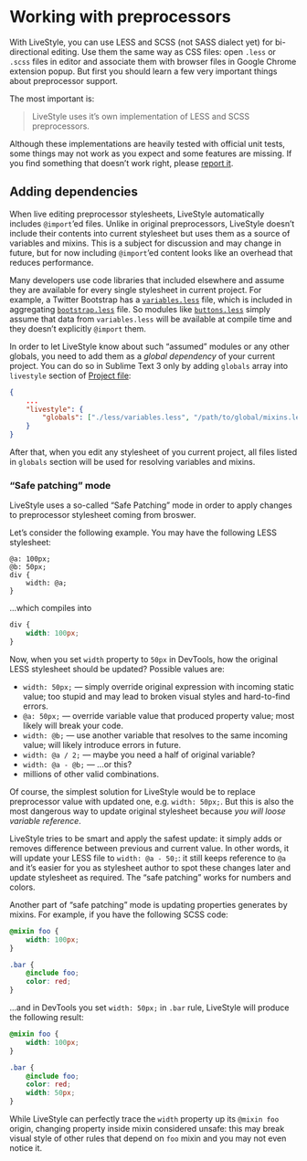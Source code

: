# Working with preprocessors

With LiveStyle, you can use LESS and SCSS (not SASS dialect yet) for bi-directional editing. Use them the same way as CSS files: open `.less` or `.scss` files in editor and associate them with browser files in Google Chrome extension popup. But first you should learn a few very important things about preprocessor support.

The most important is:

> LiveStyle uses it’s own implementation of LESS and SCSS preprocessors.

Although these implementations are heavily tested with official unit tests, some things may not work as you expect and some features are missing. If you find something that doesn’t work right, please [report it](https://github.com/livestyle/issues/issues).

## Adding dependencies

When live editing preprocessor stylesheets, LiveStyle automatically includes `@import`’ed files. Unlike in original preprocessors, LiveStyle doesn’t include their contents into current stylesheet but uses them as a source of variables and mixins. This is a subject for discussion and may change in future, but for now including `@import`’ed content looks like an overhead that reduces performance.

Many developers use code libraries that included elsewhere and assume they are available for every single stylesheet in current project. For example, a Twitter Bootstrap has a [`variables.less`](https://github.com/twbs/bootstrap/blob/v3.3.5/less/variables.less) file, which is included in aggregating [`bootstrap.less`](https://github.com/twbs/bootstrap/blob/v3.3.5/less/bootstrap.less) file. So modules like [`buttons.less`](https://github.com/twbs/bootstrap/blob/v3.3.5/less/buttons.less) simply assume that data from `variables.less` will be available at compile time and they doesn’t explicitly `@import` them.

In order to let LiveStyle know about such “assumed” modules or any other globals, you need to add them as a *global dependency* of your current project. You can do so in Sublime Text 3 only by adding  `globals` array into `livestyle` section of [Project file](http://www.sublimetext.com/docs/3/projects.html):

```json
{
    ...
    "livestyle": {
        "globals": ["./less/variables.less", "/path/to/global/mixins.less"]
    }
}
```

After that, when you edit any stylesheet of you current project, all files listed in `globals` section will be used for resolving variables and mixins.

### “Safe patching” mode

LiveStyle uses a so-called “Safe Patching” mode in order to apply changes to preprocessor stylesheet coming from broswer. 

Let’s consider the following example. You may have the following LESS stylesheet:

```less
@a: 100px;
@b: 50px;
div {
    width: @a;
}
```

...which compiles into

```css
div {
    width: 100px;
}
```

Now, when you set `width` property to `50px` in DevTools, how the original LESS stylesheet should be updated? Possible values are:

* `width: 50px;` — simply override original expression with incoming static value; too stupid and may lead to broken visual styles and hard-to-find errors.
* `@a: 50px;` — override variable value that produced property value; most likely will break your code.
* `width: @b;` — use another variable that resolves to the same incoming value; will likely introduce errors in future.
* `width: @a / 2;` — maybe you need a half of original variable?
* `width: @a - @b;` — ...or this?
* millions of other valid combinations.

Of course, the simplest solution for LiveStyle would be to replace preprocessor value with updated one, e.g. `width: 50px;`. But this is also the most dangerous way to update original stylesheet because *you will loose variable reference*.

LiveStyle tries to be smart and apply the safest update: it simply adds or removes difference between previous and current value. In other words, it will update your LESS file to `width: @a - 50;`: it still keeps reference to `@a` and it’s easier for you as stylesheet author to spot these changes later and update stylesheet as required. The “safe patching” works for numbers and colors.

Another part of “safe patching” mode is updating properties generates by mixins. For example, if you have the following SCSS code:

```scss
@mixin foo {
    width: 100px;
}

.bar {
    @include foo;
    color: red;
}
```

...and in DevTools you set `width: 50px;` in `.bar` rule, LiveStyle will produce the following result:

```scss
@mixin foo {
    width: 100px;
}

.bar {
    @include foo;
    color: red;
    width: 50px;
}
```

While LiveStyle can perfectly trace the `width` property up its `@mixin foo` origin, changing property inside mixin considered unsafe: this may break visual style of other rules that depend on `foo` mixin and you may not even notice it.